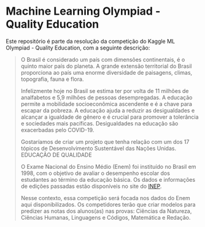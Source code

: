 # Machine Learning Olympiad - Quality Education

Este repositório é parte da resolução da competição do Kaggle ML Olympiad - Quality Education, com a seguinte descrição:

> O Brasil é considerado um país com dimensões continentais, é o quinto maior país do planeta. 
> A grande extensão territorial do Brasil proporciona ao país uma enorme diversidade de paisagens, 
> climas, topografia, fauna e flora.
> 
> Infelizmente hoje no Brasil se estima ter por volta de 11 milhões de analfabetos e 5,9 milhões 
> de pessoas desempregadas. A educação permite a mobilidade socioeconômica ascendente e é a chave 
> para escapar da pobreza. A educação ajuda a reduzir as desigualdades e alcançar a igualdade de 
> gênero e é crucial para promover a tolerância e sociedades mais pacíficas. Desigualdades na 
> educação são exacerbadas pelo COVID-19.
> 
> Gostaríamos de criar um projeto que tenha relação com um dos 17 tópicos de Desenvolvimento 
> Sustentável das Nações Unidas. EDUCAÇÃO DE QUALIDADE
> 
> O Exame Nacional do Ensino Médio (Enem) foi instituído no Brasil em 1998, com o objetivo de 
> avaliar o desempenho escolar dos estudantes ao término da educação básica. Os dados e 
> informações de edições passadas estão disponíveis no site do [INEP](https://www.gov.br/inep/pt-br/areas-de-atuacao/avaliacao-e-exames-educacionais/enem).
> 
> Nesse contexto, essa competição será focada nos dados do Enem aqui disponibilizados. Os 
> competidores terão que criar modelos para predizer as notas dos alunos(as) nas provas: 
> Ciências da Natureza, Ciências Humanas, Linguagens e Códigos, Matemática e Redação.

